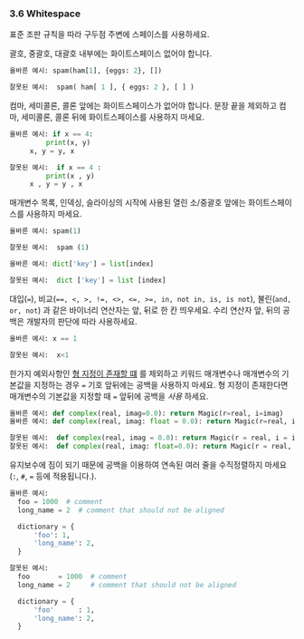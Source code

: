 <a id="s3.6-whitespace"></a>
<a id="whitespace"></a>
### 3.6 Whitespace

표준 조판 규칙을 따라 구두점 주변에 스페이스를 사용하세요.  

괄호, 중괄호, 대괄호 내부에는 화이트스페이스 없어야 합니다.  

```python
올바른 예시: spam(ham[1], {eggs: 2}, [])
```

```python
잘못된 예시:  spam( ham[ 1 ], { eggs: 2 }, [ ] )
```

컴마, 세미콜론, 콜론 앞에는 화이트스페이스가 없어야 합니다.
문장 끝을 제외하고 컴마, 세미콜론, 콜론 뒤에 화이트스페이스를 사용하지 마세요.

```python
올바른 예시: if x == 4:
         print(x, y)
     x, y = y, x
```

```python
잘못된 예시:  if x == 4 :
         print(x , y)
     x , y = y , x
```

매개변수 목록, 인덱싱, 슬라이싱의 시작에 사용된 열린 소/중괄호 앞에는 화이트스페이스를 사용하지 마세요.  

```python
올바른 예시: spam(1)
```

```python
잘못된 예시:  spam (1)
```


```python
올바른 예시: dict['key'] = list[index]
```

```python
잘못된 예시:  dict ['key'] = list [index]
```

대입(`=`), 비교(`==, <, >, !=, <>, <=, >=, in, not in, is, is not`), 불린(`and, or, not`) 과 같은 바이너리 연산자는 앞, 뒤로 한 칸 띄우세요.
수리 연산자 앞, 뒤의 공백은 개발자의 판단에 따라 사용하세요.  

```python
올바른 예시: x == 1
```

```python
잘못된 예시:  x<1
```

한가지 예외사항인 [형 지정이 존재할 떄](#typing-default-values) 를 제외하고 키워드 매개변수나 매개변수의 기본값을 지정하는 경우 `=` 기호 앞뒤에는 공백을 사용하지 마세요.
형 지정이 존재한다면 매개변수의 기본값을 지정할 때 `=` 앞뒤에 공백을 _사용_ 하세요.  

```python
올바른 예시: def complex(real, imag=0.0): return Magic(r=real, i=imag)
올바른 예시: def complex(real, imag: float = 0.0): return Magic(r=real, i=imag)
```

```python
잘못된 예시:  def complex(real, imag = 0.0): return Magic(r = real, i = imag)
잘못된 예시:  def complex(real, imag: float=0.0): return Magic(r = real, i = imag)
```

유지보수에 짐이 되기 때문에 공백을 이용하여 연속된 여러 줄을 수직정렬하지 마세요 (`:`, `#`, `=` 등에 적용됩니다.).

```python
올바른 예시:
  foo = 1000  # comment
  long_name = 2  # comment that should not be aligned

  dictionary = {
      'foo': 1,
      'long_name': 2,
  }
```

```python
잘못된 예시:
  foo       = 1000  # comment
  long_name = 2     # comment that should not be aligned

  dictionary = {
      'foo'      : 1,
      'long_name': 2,
  }
```